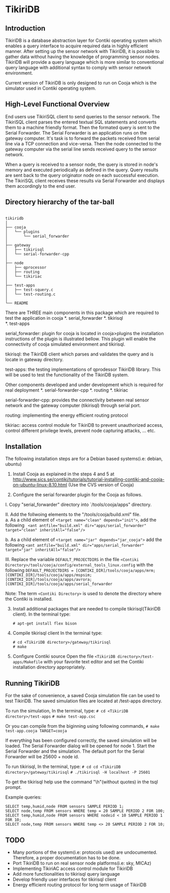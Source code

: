 TikiriDB
==========

Introduction
------------------------------------------------------------------------------------

TikiriDB is a database abstraction layer for Contiki operating system which enables 
a query interface to acquire required data in highly efficient manner. After setting 
up the sensor network with TikiriDB, it is possible to gather data without having 
the knowledge of programming sensor nodes. TikiriDB will provide a query language 
which is more similar to conventional query language with additional syntax to 
comply with sensor network environment. 

Current version of TikiriDB is only designed to run on Cooja which is the simulator 
used in Contiki operating system.

 High-Level Functional Overview
------------------------------------------------------------------------------------

End users use TikiriSQL client to send queries to the sensor network. The TikiriSQL 
client parses the entered textual SQL statements and converts them to a machine 
friendly format. Then the formated query is sent to the Serial Forwarder. The 
Serial Forwarder is an application runs on the gateway computer. It's task is to 
forward the packets received from serial line via a TCP connection and vice-versa.
Then the node connected to the gateway computer via the serial line sends received 
query to the sensor network.

When a query is received to a sensor node, the query is stored in node's memory 
and executed periodically as defined in the query. Query results are sent back to 
the query originator node on each successful execution. The TikiriSQL client 
receives these results via Serial Forwarder and displays them accordingly to the 
end user.

 Directory hierarchy of the tar-ball
-----------------------------------------------------------------------------------

```

tikiridb
│
├── cooja
│   └── plugins
│       └── serial_forwarder
│
├── gateway
│   ├── tikirisql
│   └── serial-forwarder-cpp
│
├── node
│   ├── qprocessor
│   ├── routing
│   └── tikiriac
│   
├── test-apps
│   ├── test-squery.c
│   └── test-routing.c
│   
└── README
```

There are THREE main components in this package  which are required to test the application in cooja
  *. serial_forwarder 
  *. tikirisql  
  *. test-apps 

serial_forwarder: plugin for cooja is located in cooja>plugins the installation instructions 
of the plugin is illustrated bellow. This plugin will enable the connectivity of cooja simulated
environment and tikirisql.

tikirisql: the TikiriDB client which parses and validates the query and  is locate in gateway directory. 

test-apps: the testing implementations of qprodessor TikiriDB library. This will be used to 
test the functionality of the TikiriDB system.

Other components developed and under development which is required for real  deployment
  *. serial-forwarder-cpp 
  *. routing
  *. tikiriac 

serial-forwarder-cpp: provides the connectivity between real sensor network and the gateway computer (tikirisql)
through serial port. 

routing: implementing the energy efficient routing protocol

tikiriac: access control module for TikiriDB to prevent unauthorized access, control different privilege levels,
prevent node capturing attacks, ... etc. 

Installation
-------------------------------------------------------------------------------------

The following installation steps are for a Debian based systems(i.e: debian, ubuntu)

1. Install Cooja as explained in the steps 4 and 5 at  
  http://www.sics.se/contiki/tutorials/tutorial-installing-contiki-and-cooja-on-ubuntu-linux-8.10.html
  (Use the CVS version of Cooja)

2. Configure the serial forwarder plugin for the Cooja as follows.

  I. Copy "serial_forwarder" directory into `<Contiki Directory>/tools/cooja/apps" directory.

  II. Add the follwoing elements to the "<Contiki Directory>/tools/cooja/build.xml" file.  
  a. As a child element of `<target name="clean" depends="init">`, add the following
        ` <ant antfile="build.xml" dir="apps/serial_forwarder" target="clean" inheritAll="false"/>`
  
  b. As a child element of `<target name="jar" depends="jar_cooja">` add the following
          `<ant antfile="build.xml" dir="apps/serial_forwarder" target="jar" inheritAll="false"/>`
      
  III. Replace the variable `DEFAULT_PROJECTDIRS` in the file `<Contiki Directory>/tools/cooja/config/external_tools_linux.config`
      with the following
        ````
        DEFAULT_PROJECTDIRS = [CONTIKI_DIR]/tools/cooja/apps/mrm;[CONTIKI_DIR]/tools/cooja/apps/mspsim;[CONTIKI_DIR]/tools/cooja/apps/avrora;[CONTIKI_DIR]/tools/cooja/apps/serial_forwarder
        ````

 Note: The term `<Contiki Directory>` is used to denote the directory where 
       the Contiki is installed.

3. Install additional packages that are needed to compile tikirisql(TikiriDB client).
   In the terminal type: 

   `# apt-get install flex bison`

4. Compile tikirisql client
    In the terminal type:
    ```
    # cd <TikiriDB directory>/gateway/tikirisql
    # make
    ```

5. Configure Contiki source
   Open the file `<TikiriDB directory>/test-apps/Makefile` with your favorite 
   text editor and set the Contiki installation directory appropriately.

Running TikiriDB
----------------------------------------------------------------------------------------------- 

For the sake of convenience, a saved Cooja simulation file can be used to test TikiriDB.
The saved  simulation files are located at <TikiriDB directory>/test-apps directory.

To run the simulation, 
In the terminal, type:
  `# cd <TikiriDB directory>/test-apps`
  `# make test-app.csc`

Or you can compile from the biginning using following commands,
  `# make test-app.cooja TARGET=cooja`

If everything has been configured correctly, the saved simulation will be loaded. The
Serial Forwarder dialog will be opened for node 1. Start the Serial Forwarder and
the simulation. The default port for the Serial Forwarder will be 25600 + node id.

To run tikirisql,
In the terminal, type:
  `# cd cd <TikiriDB directory>/gateway/tikirisql`
  `# ./tikirisql -H localhost -P 25601`

To get the tikirisql help use the command "\h"(without quotes) in the tsql prompt.

Example queries:
```
SELECT temp,humid,node FROM sensors SAMPLE PERIOD 1;
SELECT node,temp FROM sensors WHERE temp = 20 SAMPLE PERIOD 2 FOR 100;
SELECT temp,humid,node FROM sensors WHERE nodeid < 10 SAMPLE PERIOD 1 FOR 10;
SELECT node,temp FROM sensors WHERE temp <> 20 SAMPLE PERIOD 2 FOR 10;
```


TODO
-----------------------------------------------------------------------------------------------

* Many portions of the system(i.e: protocols used) are undocumented. Therefore, a
  proper documentation has to be done.
* Port TikiriDB to run on real sensor node platforms(i.e: sky, MICAz)   
* Implementing TikiriAC access control module for TikiriDB
* Add more functionalities to tikirisql query language
* Develop friendly user interfaces for tikirisql client
* Energy efficient routing protocol for long term usage of TikiriDB
